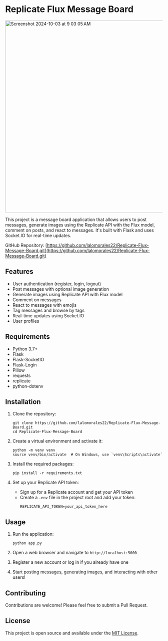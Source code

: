 # Replicate Flux Message Board
<img width="613" alt="Screenshot 2024-10-03 at 9 03 05 AM" src="https://github.com/user-attachments/assets/c67cf937-4b85-4ffa-be71-7bdc1ffd04ab">

This project is a message board application that allows users to post messages, generate images using the Replicate API with the Flux model, comment on posts, and react to messages. It's built with Flask and uses Socket.IO for real-time updates.

GitHub Repository: [https://github.com/lalomorales22/Replicate-Flux-Message-Board.git](https://github.com/lalomorales22/Replicate-Flux-Message-Board.git)

## Features

- User authentication (register, login, logout)
- Post messages with optional image generation
- Generate images using Replicate API with Flux model
- Comment on messages
- React to messages with emojis
- Tag messages and browse by tags
- Real-time updates using Socket.IO
- User profiles

## Requirements

- Python 3.7+
- Flask
- Flask-SocketIO
- Flask-Login
- Pillow
- requests
- replicate
- python-dotenv

## Installation

1. Clone the repository:
   ```
   git clone https://github.com/lalomorales22/Replicate-Flux-Message-Board.git
   cd Replicate-Flux-Message-Board
   ```

2. Create a virtual environment and activate it:
   ```
   python -m venv venv
   source venv/bin/activate  # On Windows, use `venv\Scripts\activate`
   ```

3. Install the required packages:
   ```
   pip install -r requirements.txt
   ```

4. Set up your Replicate API token:
   - Sign up for a Replicate account and get your API token
   - Create a `.env` file in the project root and add your token:
     ```
     REPLICATE_API_TOKEN=your_api_token_here
     ```

## Usage

1. Run the application:
   ```
   python app.py
   ```

2. Open a web browser and navigate to `http://localhost:5000`

3. Register a new account or log in if you already have one

4. Start posting messages, generating images, and interacting with other users!

## Contributing

Contributions are welcome! Please feel free to submit a Pull Request.

## License

This project is open source and available under the [MIT License](LICENSE).

